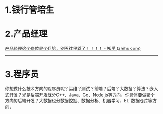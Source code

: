 # 1.银行管培生

# 2.产品经理
[产品经理这个岗位是个巨坑，别再往里跳了！！！！ - 知乎 (zhihu.com)](https://zhuanlan.zhihu.com/p/452319991)





---

# 3.程序员
你想做什么技术方向的程序员呢？运维？测试？前端？后端？大数据？算法？嵌入式开发？光是后端开发就分C++、Java、Go、Node.js等方向，你具体要做哪个方向的后端开发？大数据也分数据挖掘、数据分析、机器学习、ELT数据仓库等方向，